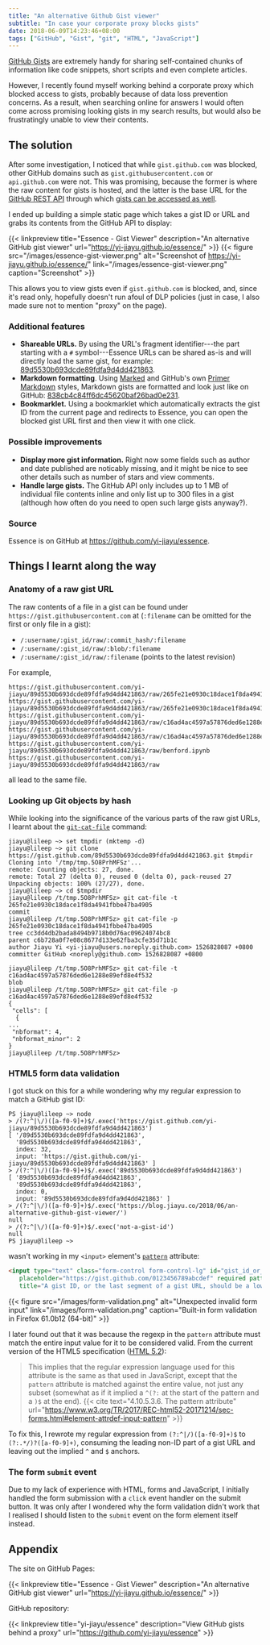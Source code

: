 ```yaml
---
title: "An alternative Github Gist viewer"
subtitle: "In case your corporate proxy blocks gists"
date: 2018-06-09T14:23:46+08:00
tags: ["GitHub", "Gist", "git", "HTML", "JavaScript"]
---
```


[GitHub Gists](https://gist.github.com/) are extremely handy for sharing self-contained chunks of information like code snippets, short scripts and even complete articles.

However, I recently found myself working behind a corporate proxy which blocked access to gists, probably because of data loss prevention concerns. As a result, when searching online for answers I would often come across promising looking gists in my search results, but would also be frustratingly unable to view their contents.

## The solution
After some investigation, I noticed that while `gist.github.com` was blocked, other GitHub domains such as `gist.githubusercontent.com` or `api.github.com` were not. This was promising, because the former is where the raw content for gists is hosted, and the latter is the base URL for the [GitHub REST API](https://developer.github.com/v3/) through which [gists can be accessed as well](https://developer.github.com/v3/gists/).

I ended up building a simple static page which takes a gist ID or URL and grabs its contents from the GitHub API to display:

{{< linkpreview title="Essence - Gist Viewer" description="An alternative GitHub gist viewer" url="https://yi-jiayu.github.io/essence/" >}}
{{< figure src="/images/essence-gist-viewer.png" alt="Screenshot of https://yi-jiayu.github.io/essence/" link="/images/essence-gist-viewer.png" caption="Screenshot" >}}

This allows you to view gists even if `gist.github.com` is blocked, and, since it's read only, hopefully doesn't run afoul of DLP policies (just in case, I also made sure not to mention "proxy" on the page).

### Additional features
- **Shareable URLs.** By using the URL's fragment identifier---the part starting with a `#` symbol---Essence URLs can be shared as-is and will directly load the same gist, for example: [89d5530b693dcde89fdfa9d4dd421863](https://yi-jiayu.github.io/essence/#89d5530b693dcde89fdfa9d4dd421863).
- **Markdown formatting**. Using [Marked](https://github.com/markedjs/marked) and GitHub's own [Primer Markdown](https://github.com/primer/primer/tree/master/modules/primer-markdown) styles, Markdown gists are formatted and look just like on GitHub: [838cb4c84ff6dc45620baf26bad0e231](https://yi-jiayu.github.io/essence/#838cb4c84ff6dc45620baf26bad0e231).
- **Bookmarklet.** Using a bookmarklet which automatically extracts the gist ID from the current page and redirects to Essence, you can open the blocked gist URL first and then view it with one click.

### Possible improvements
- **Display more gist information.** Right now some fields such as author and date published are noticably missing, and it might be nice to see other details such as number of stars and view comments.
- **Handle large gists.** The GitHub API only includes up to 1 MB of individual file contents inline and only list up to 300 files in a gist (although how often do you need to open such large gists anyway?).

### Source

Essence is on GitHub at https://github.com/yi-jiayu/essence.

## Things I learnt along the way
### Anatomy of a raw gist URL
The raw contents of a file in a gist can be found under `https://gist.githubusercontent.com` at (`:filename` can be omitted for the first or only file in a gist):

- `/:username/:gist_id/raw/:commit_hash/:filename`
- `/:username/:gist_id/raw/:blob/:filename`
- `/:username/:gist_id/raw/:filename` (points to the latest revision)

For example,
```
https://gist.githubusercontent.com/yi-jiayu/89d5530b693dcde89fdfa9d4dd421863/raw/265fe21e0930c18dace1f8da4941fbbe47ba4905/benford.ipynb
https://gist.githubusercontent.com/yi-jiayu/89d5530b693dcde89fdfa9d4dd421863/raw/265fe21e0930c18dace1f8da4941fbbe47ba4905/
https://gist.githubusercontent.com/yi-jiayu/89d5530b693dcde89fdfa9d4dd421863/raw/c16ad4ac4597a57876ded6e1288e89efd8e4f532/benford.ipynb
https://gist.githubusercontent.com/yi-jiayu/89d5530b693dcde89fdfa9d4dd421863/raw/c16ad4ac4597a57876ded6e1288e89efd8e4f532/
https://gist.githubusercontent.com/yi-jiayu/89d5530b693dcde89fdfa9d4dd421863/raw/benford.ipynb
https://gist.githubusercontent.com/yi-jiayu/89d5530b693dcde89fdfa9d4dd421863/raw
```
all lead to the same file.

### Looking up Git objects by hash

While looking into the significance of the various parts of the raw gist URLs, I learnt about the [`git-cat-file`](https://git-scm.com/docs/git-cat-file) command:

```
jiayu@lileep ~> set tmpdir (mktemp -d)
jiayu@lileep ~> git clone https://gist.github.com/89d5530b693dcde89fdfa9d4dd421863.git $tmpdir
Cloning into '/tmp/tmp.5O8PrhMFSz'...
remote: Counting objects: 27, done.
remote: Total 27 (delta 0), reused 0 (delta 0), pack-reused 27
Unpacking objects: 100% (27/27), done.
jiayu@lileep ~> cd $tmpdir
jiayu@lileep /t/tmp.5O8PrhMFSz> git cat-file -t 265fe21e0930c18dace1f8da4941fbbe47ba4905
commit
jiayu@lileep /t/tmp.5O8PrhMFSz> git cat-file -p 265fe21e0930c18dace1f8da4941fbbe47ba4905
tree cc3dd4db2bada8494b9718b0d76ac09624074bc8
parent c6b728a0f7e08c8677d133e62fba3cfe35d71b1c
author Jiayu Yi <yi-jiayu@users.noreply.github.com> 1526828087 +0800
committer GitHub <noreply@github.com> 1526828087 +0800

jiayu@lileep /t/tmp.5O8PrhMFSz> git cat-file -t c16ad4ac4597a57876ded6e1288e89efd8e4f532
blob
jiayu@lileep /t/tmp.5O8PrhMFSz> git cat-file -p c16ad4ac4597a57876ded6e1288e89efd8e4f532
{
 "cells": [
  {
...
 "nbformat": 4,
 "nbformat_minor": 2
}
jiayu@lileep /t/tmp.5O8PrhMFSz>
```

### HTML5 form data validation

I got stuck on this for a while wondering why my regular expression to match a GitHub gist ID:
```
PS jiayu@lileep ~> node
> /(?:^|\/)([a-f0-9]+)$/.exec('https://gist.github.com/yi-jiayu/89d5530b693dcde89fdfa9d4dd421863')
[ '/89d5530b693dcde89fdfa9d4dd421863',
  '89d5530b693dcde89fdfa9d4dd421863',
  index: 32,
  input: 'https://gist.github.com/yi-jiayu/89d5530b693dcde89fdfa9d4dd421863' ]
> /(?:^|\/)([a-f0-9]+)$/.exec('89d5530b693dcde89fdfa9d4dd421863')
[ '89d5530b693dcde89fdfa9d4dd421863',
  '89d5530b693dcde89fdfa9d4dd421863',
  index: 0,
  input: '89d5530b693dcde89fdfa9d4dd421863' ]
> /(?:^|\/)([a-f0-9]+)$/.exec('https://blog.jiayu.co/2018/06/an-alternative-github-gist-viewer/')
null
> /(?:^|\/)([a-f0-9]+)$/.exec('not-a-gist-id')
null
PS jiayu@lileep ~>
```
wasn't working in my `<input>` element's [`pattern`](https://developer.mozilla.org/en-US/docs/Web/HTML/Element/input#attr-pattern) attribute:
```html
<input type="text" class="form-control form-control-lg" id="gist_id_or_url_input"
   placeholder="https://gist.github.com/0123456789abcdef" required pattern="(?:^|/)([a-f0-9]+)$"
   title="A gist ID, or the last segment of a gist URL, should be a lowercase hexadecimal string.">
```
{{< figure src="/images/form-validation.png" alt="Unexpected invalid form input" link="/images/form-validation.png" caption="Built-in form validation in Firefox 61.0b12 (64-bit)" >}}

I later found out that it was because the regexp in the `pattern` attribute must match the entire input value for it to be considered valid. From the current version of the HTML5 specification ([HTML 5.2](https://www.w3.org/TR/2017/REC-html52-20171214/)):

> This implies that the regular expression language used for this attribute is the same as that used in JavaScript, except that the `pattern` attribute is matched against the entire value, not just any subset (somewhat as if it implied a `^(?:` at the start of the pattern and a `)$` at the end).
> {{< cite text="4.10.5.3.6. The pattern attribute" url="https://www.w3.org/TR/2017/REC-html52-20171214/sec-forms.html#element-attrdef-input-pattern" >}}

To fix this, I rewrote my regular expression from `(?:^|/)([a-f0-9]+)$` to `(?:.*/)?([a-f0-9]+)`, consuming the leading non-ID part of a gist URL and leaving out the implied `^` and `$` anchors.

### The form `submit` event

Due to my lack of experience with HTML, forms and JavaScript, I initially handled the form submission with a `click` event handler on the submit button. It was only after I wondered why the form validation didn't work that I realised I should listen to the `submit` event on the form element itself instead.

## Appendix

The site on GitHub Pages:

{{< linkpreview title="Essence - Gist Viewer" description="An alternative GitHub gist viewer" url="https://yi-jiayu.github.io/essence/" >}}

GitHub repository:

{{< linkpreview title="yi-jiayu/essence" description="View GitHub gists behind a proxy" url="https://github.com/yi-jiayu/essence" >}}

